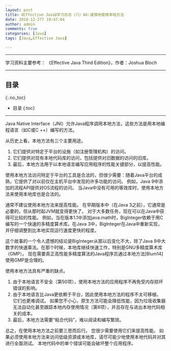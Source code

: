 ```yaml
---
layout: post
title: 《Effective Java》学习日志（八）66:谨慎地使用本地方法
date: 2018-12-277 19:47:04
author: admin
comments: true
categories: [Java]
tags: [Java,Effective Java]

---
```




<!-- more -->

------

学习资料主要参考： 《Effective Java Third Edition》，作者：Joshua Bloch

------

## 目录
{:.no_toc}

* 目录
{:toc}

------

Java Native Interface（JNI）允许Java程序调用本地方法，这些方法是用本地编程语言（如C或C ++）编写的方法。

从历史上看，本地方法有三个主要用途。 

1. 它们提供对特定于平台的设施（如注册管理机构）的访问。 
2. 它们提供对现有本地代码库的访问，包括提供对旧数据的访问的旧库。 
3. 最后，本地方法用于以本地语言编写应用程序的性能关键部分，以提高性能。

使用本地方法访问特定于平台的工具是合法的，但很少需要：随着Java平台的成熟，它提供了对以前仅在主机平台中发现的许多功能的访问。 例如，Java 9中添加的流程API提供对OS流程的访问。 当Java中没有可用的等效库时，使用本地方法来使用本地库也是合法的。

通常不建议使用本地方法来提高性能。 在早期版本中（在Java 3之前），它通常是必要的，但从那时起JVM就变得更快了。 对于大多数任务，现在可以在Java中获得可比较的性能。 例如，当在版本1.1中添加java.math时，BigInteger依赖于用C编写的一个快速的多精度算术库。在Java 3中，BigInteger在Java中重新实现，并仔细调整到比本地实现运行速度更快的程度。

这个故事的一个令人遗憾的结论是BigInteger从那以后变化不大，除了Java 8中大数字的快速乘法。在那个时候，本地库继续快速工作，特别是GNU多精度算术库（GMP）。 现在需要真正高性能多精度算法的Java程序员通过本地方法[Blum14]使用GMP是合理的。

使用本地方法具有严重的缺点。 

1. 由于本地语言不安全（第50项），使用本地方法的应用程序不再免受内存损坏错误的影响。 
2. 由于本地语言比Java更依赖于平台，因此使用本地方法的程序不太可移植。 它们也更难调试。 如果您不小心，原生方法可能会降低性能，因为垃圾收集器无法自动化甚至跟踪本地内存使用情况（第8项），并且存在与进出本地代码相关的成本。 
3. 最后，本地方法需要“粘合代码”，难以阅读和编写繁琐。

总之，在使用本地方法之前要三思而后行。 您很少需要使用它们来提高性能。 如果必须使用本地方法来访问低级资源或本地库，请尽可能少地使用本地代码并对其进行全面测试。 本地代码中的单个错误可能会破坏整个应用程序。



